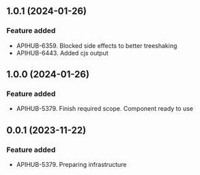 ## 1.0.1 (2024-01-26)

### Feature added

- APIHUB-6359. Blocked side effects to better treeshaking
- APIHUB-6443. Added cjs output

## 1.0.0 (2024-01-26)

### Feature added

- APIHUB-5379. Finish required scope. Component ready to use

## 0.0.1 (2023-11-22)

### Feature added

- APIHUB-5379. Preparing infrastructure